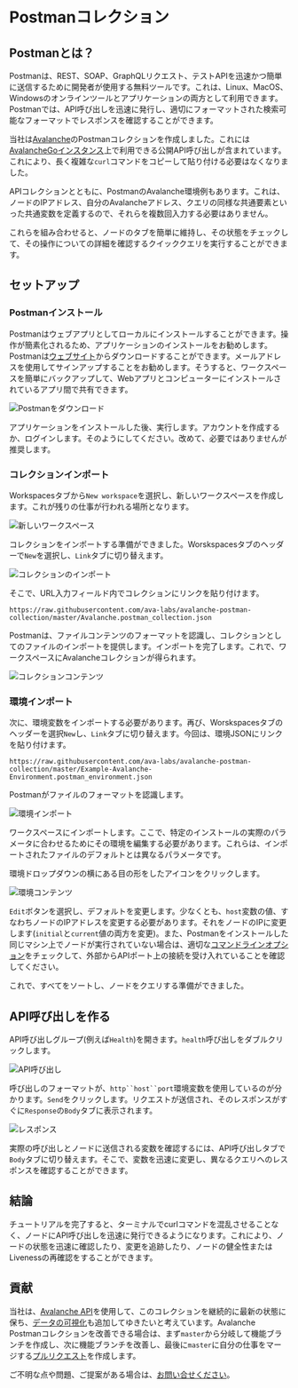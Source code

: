 # Postmanコレクション

## Postmanとは？

Postmanは、REST、SOAP、GraphQLリクエスト、テストAPIを迅速かつ簡単に送信するために開発者が使用する無料ツールです。これは、Linux、MacOS、Windowsのオンラインツールとアプリケーションの両方として利用できます。Postmanでは、API呼び出しを迅速に発行し、適切にフォーマットされた検索可能なフォーマットでレスポンスを確認することができます。

当社は[Avalanche](https://docs.avax.network)のPostmanコレクションを作成しました。これには[AvalancheGoインスタンス](../release-notes/avalanchego.md)上で利用できる公開API呼び出しが含まれています。これにより、長く複雑な`curl`コマンドをコピーして貼り付ける必要はなくなりました。

APIコレクションとともに、PostmanのAvalanche環境例もあります。これは、ノードのIPアドレス、自分のAvalancheアドレス、クエリの同様な共通要素といった共通変数を定義するので、それらを複数回入力する必要はありません。

これらを組み合わせると、ノードのタブを簡単に維持し、その状態をチェックして、その操作についての詳細を確認するクイッククエリを実行することができます。

## セットアップ

### Postmanインストール

Postmanはウェブアプリとしてローカルにインストールすることができます。操作が簡素化されるため、アプリケーションのインストールをお勧めします。Postmanは[ウェブサイト](https://www.postman.com/downloads/)からダウンロードすることができます。メールアドレスを使用してサインアップすることをお勧めします。そうすると、ワークスペースを簡単にバックアップして、Webアプリとコンピューターにインストールされているアプリ間で共有できます。

![Postmanをダウンロード](../../.gitbook/assets/postman_01_download.png)

アプリケーションをインストールした後、実行します。アカウントを作成するか、ログインします。そのようにしてください。改めて、必要ではありませんが推奨します。

### コレクションインポート

Workspacesタブから`New workspace`を選択し、新しいワークスペースを作成します。これが残りの仕事が行われる場所となります。

![新しいワークスペース](../../.gitbook/assets/postman_02_workspace.png)

コレクションをインポートする準備ができました。Worskspacesタブのヘッダーで`New`を選択し、`Link`タブに切り替えます。

![コレクションのインポート](../../.gitbook/assets/postman_03_import.png)

そこで、URL入力フィールド内でコレクションにリンクを貼り付けます。

```text
https://raw.githubusercontent.com/ava-labs/avalanche-postman-collection/master/Avalanche.postman_collection.json
```

Postmanは、ファイルコンテンツのフォーマットを認識し、コレクションとしてのファイルのインポートを提供します。インポートを完了します。これで、ワークスペースにAvalancheコレクションが得られます。

![コレクションコンテンツ](../../.gitbook/assets/postman_04_collection.png)

### 環境インポート

次に、環境変数をインポートする必要があります。再び、Worskspacesタブのヘッダーを選択`New`し、`Link`タブに切り替えます。今回は、環境JSONにリンクを貼り付けます。

```text
https://raw.githubusercontent.com/ava-labs/avalanche-postman-collection/master/Example-Avalanche-Environment.postman_environment.json
```

Postmanがファイルのフォーマットを認識します。

![環境インポート](../../.gitbook/assets/postman_05_environment.png)

ワークスペースにインポートします。ここで、特定のインストールの実際のパラメータに合わせるためにその環境を編集する必要があります。これらは、インポートされたファイルのデフォルトとは異なるパラメータです。

環境ドロップダウンの横にある目の形をしたアイコンをクリックします。

![環境コンテンツ](../../.gitbook/assets/postman_06_variables.png)

`Edit`ボタンを選択し、デフォルトを変更します。少なくとも、`host`変数の値、すなわちノードのIPアドレスを変更する必要があります。それをノードのIPに変更します(`initial`と`current`値の両方を変更)。また、Postmanをインストールした同じマシン上でノードが実行されていない場合は、適切な[コマンドラインオプション](../references/command-line-interface.md#http-server)をチェックして、外部からAPIポート上の接続を受け入れていることを確認してください。

これで、すべてをソートし、ノードをクエリする準備ができました。

## API呼び出しを作る

API呼び出しグループ(例えば`Health`)を開きます。`health`呼び出しをダブルクリックします。

![API呼び出し](../../.gitbook/assets/postman_07_making_calls.png)

呼び出しのフォーマットが、`http``host``port`環境変数を使用しているのが分かります。`Send`をクリックします。リクエストが送信され、そのレスポンスがすぐに`Response`の`Body`タブに表示されます。

![レスポンス](../../.gitbook/assets/postman_08_response.png)

実際の呼び出しとノードに送信される変数を確認するには、API呼び出しタブで`Body`タブに切り替えます。そこで、変数を迅速に変更し、異なるクエリへのレスポンスを確認することができます。

## 結論

チュートリアルを完了すると、ターミナルでcurlコマンドを混乱させることなく、ノードにAPI呼び出しを迅速に発行できるようになります。これにより、ノードの状態を迅速に確認したり、変更を追跡したり、ノードの健全性またはLivenessの再確認をすることができます。

## 貢献

当社は、[Avalanche API](https://docs.avax.network/build/avalanchego-apis)を使用して、このコレクションを継続的に最新の状態に保ち、[データの可視化](https://learning.postman.com/docs/sending-requests/visualizer/#visualizing-response-data)も追加してゆきたいと考えています。Avalanche Postmanコレクションを改善できる場合は、まず`master`から分岐して機能ブランチを作成し、次に機能ブランチを改善し、最後に`master`に自分の仕事をマージする[プルリクエスト](https://github.com/ava-labs/avalanche-docs/pulls)を作成します。

ご不明な点や問題、ご提案がある場合は、[お問い合せください](https://chat.avalabs.org/)。

